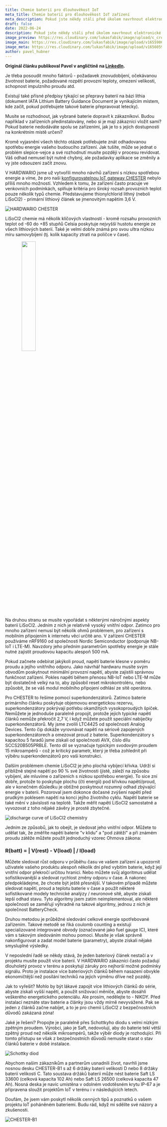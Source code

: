 ```yaml
---
title: Chemie baterií pro dlouhověkost IoT
meta_title: Chemie baterií pro dlouhověkost IoT zařízení
meta_description: Pokud jste někdy stáli před úkolem navrhnout elektronické zařízení napájené z baterií, tak víte, že jedním z nejdůležitějších rozhodnutí je výběr správného typu baterie pro daný projekt. Bohužel neexistuje žádné univerzální řešení.
draft: false
date: 2022-06-24
description: Pokud jste někdy stáli před úkolem navrhnout elektronické zařízení napájené z baterií, tak víte, že jedním z nejdůležitějších rozhodnutí je výběr správného typu baterie pro daný projekt. Bohužel neexistuje žádné univerzální řešení.
image_preview: https://res.cloudinary.com/lukasfabik/image/upload/c_crop,h_800,w_800,x_215/v1655906515/blog/2022-06-22-battery-chemistry/preview.png
image_main: https://res.cloudinary.com/lukasfabik/image/upload/v1655906514/blog/2022-06-22-battery-chemistry/header.png
image_meta: https://res.cloudinary.com/lukasfabik/image/upload/v1656059620/blog/2022-06-22-battery-chemistry/meta-cz.png
author: pavel_hubner
---
```


__**Originál článku publikoval Pavel v angličtině na [LinkedIn](https://www.linkedin.com/pulse/battery-chemistry-iot-lifetime-pavel-hübner/).**__

Je třeba posoudit mnoho faktorů - požadavek znovudobíjení, očekávanou životnost baterie, požadované rozpětí provozní teploty, omezení velikosti, schopnost impulzního proudu atd.

Existují také přísné předpisy týkající se přepravy baterií na bázi lithia (dokument IATA Lithium Battery Guidance Document je vynikajícím místem, kde začít, pokud potřebujete takové baterie přepravovat letecky).

Musíte se rozhodnout, jak vybrané baterie dopravit k zákazníkovi. Budou například v zařízeních předinstalovány, nebo si je mají zákazníci vložit sami? Pokud baterie nedodáváte spolu se zařízeními, jak je to s jejich dostupností na konkrétním místě určení?

Kromě vyjasnění všech těchto otázek potřebujete znát odhadovanou spotřebu energie vašeho budoucího zařízení. Jak tušíte, může se jednat o problém slepice-vejce a své rozhodnutí musíte později v procesu revidovat. Váš odhad nemusel být nutně chybný, ale požadavky aplikace se změnily a vy jste odsouzeni začít znovu.

V HARDWARIO jsme už vytvořili mnoho návrhů zařízení s nízkou spotřebou energie a víme, že pro naši [konfigurovatelnou IoT gateway CHESTER](/chester/) nebylo příliš mnoho možností. Vzhledem k tomu, že zařízení často pracuje ve venkovních podmínkách, splňuje kritéria pro široký rozsah provozních teplot pouze několik typů chemie. Představujeme thionylchlorid lithný (neboli LiSoCl2) - primární lithiový článek se jmenovitým napětím 3,6 V.

![HARDWARIO CHESTER](https://res.cloudinary.com/lukasfabik/image/upload/v1655906520/blog/2022-06-22-battery-chemistry/14.png)

LiSoCl2 chemie má několik klíčových vlastností - kromě rozsahu provozních teplot od -60 do +85 stupňů Celsia poskytuje nejvyšší hustotu energie ze všech lithiových baterií. Také je velmi dobře známá pro svou ultra nízkou míru samovybíjení (tj. kolik kapacity ztratí na poličce v čase).

<div>
<img src="https://res.cloudinary.com/lukasfabik/image/upload/v1655905952/blog/2022-06-22-battery-chemistry/1649147988147.png" align="center" style="text-align:center; margin: 0 auto 20px auto; width:30%"/>
</div>

Na druhou stranu se musíte vypořádat s některými náročnými aspekty baterií LiSoCl2. Jedním z nich je relativně vysoký vnitřní odpor. Zatímco pro mnoho zařízení nemusí být několik ohmů problémem, pro zařízení s mobilním připojením k internetu věcí určitě ano. V zařízení CHESTER používáme nRF9160 od společnosti Nordic Semiconductor (podporuje NB-IoT i LTE-M). Navzdory jeho předním parametrům spotřeby energie je stále nutné zajistit proudovou kapacitu alespoň 500 mA.

Pokud začnete odebírat jakýkoli proud, napětí baterie klesne v poměru proudu a jejího vnitřního odporu. Jako návrhář hardwaru musíte svým obvodům poskytnout minimální provozní napětí, abyste zajistili správnou funkčnost zařízení. Pokles napětí během přenosu NB-IoT nebo LTE-M může být dostatečně velký na to, aby způsobil reset mikrokontroléru, nebo způsobit, že se váš modul mobilního připojení odhlásí ze sítě operátora.

Pro CHESTER to řešíme pomocí superkondenzátorů. Zatímco baterie primárního článku poskytuje objemovou energetickou rezervu, superkondenzátory pokrývají potřebu okamžitých vysokoproudých špiček. Nemůžete je jednoduše paralelně propojit, protože jejich typické napětí článků nemůže překročit 2,7 V, i když můžete použít speciální nabíječky superkondenzátorů. My jsme zvolili LTC4425 od společnosti Analog Devices. Tento čip dokáže vyrovnávat napětí na sériově zapojených superkondenzátorech a omezovat proud z baterie. Superkondenzátory s kapacitou 5 faradů jsme získali od společnosti AVX, číslo dílu SCCS20B505PRBLE. Tento díl se vyznačuje typickým svodovým proudem 15 mikroampérů - což je kritický parametr, který je třeba zohlednit při výběru superkondenzátorů pro vaši konstrukci.

Dalším problémem chemie LiSoCl2 je jeho plochá vybíjecí křivka. Udrží si přibližně stejné napětí po 90 % své životnosti (jistě, záleží na způsobu vybíjení, ale mluvíme o zařízeních s nízkou spotřebou energie). To sice zní dobře, protože to poskytuje plochu (čti energii) pod křivkou napětí/proud, ale v konečném důsledku je obtížné poskytnout rozumný odhad zbývající energie v baterii. Pozoroval jsem dokonce dočasné zvýšení napětí před prudkým poklesem napětí na konci jejího životního cyklu. Napětí baterie se také mění v závislosti na teplotě. Takže měřit napětí LiSoCl2 samostatně a vyvozovat z toho nějaké závěry je prostě zbytečné.

![discharge curve of LiSoCl2 chemistry](https://res.cloudinary.com/lukasfabik/image/upload/v1655905952/blog/2022-06-22-battery-chemistry/1649148494733.png)

Jedním ze způsobů, jak to obejít, je sledovat jeho vnitřní odpor. Můžete to udělat tak, že změříte napětí baterie "v klidu" a "pod zátěží" a při známém proudu zátěže můžete použít jednoduchý vzorec Ohmova zákona:

### R(batt) = | V(rest) - V(load) | / I(load)

Můžete sledovat růst odporu v průběhu času ve vašem zařízení a upozornit uživatele vašeho produktu alespoň několik dní před vybitím baterie, když její vnitřní odpor překročí určitou hranici. Nebo můžete svůj algoritmus udělat sofistikovanější a sledovat rychlost změny odporu v čase. A nakonec předpokládejme, že chcete být ještě přesnější. V takovém případě můžete sledovat napětí, proud a teplotu baterie v čase a použít některé sofistikované modely technické analýzy / neuronové sítě, abyste získali lepší odhad stavu. Tyto algoritmy jsem zatím neimplementoval, ale některé společnosti se zaměřují výhradně na takové algoritmy, jednou z nich je společnost BatteryCheck.

Druhou metodou je průběžné sledování celkové energie spotřebované zařízením. Takové metodě se říká coulomb counting a existují specializované integrované obvody (označované jako fuel gauge IC), které vám s takovým sledováním mohou pomoci. Musíte je však správně nakonfigurovat a zadat model baterie (parametry), abyste získali nějaké smysluplné výsledky.

V neposlední řadě se někdy stává, že jeden bateriový článek nestačí a v projektu musíte použít více baterií. V HARDWARIO zákazníci často požadují dlouholetý provoz v terénu a poskytují záruky pro nejhorší možné podmínky signálu. Proto je instalace více bateriových článků během nasazení obvykle ekonomičtější než posílání techniků na jejich výměnu dříve než později.

Jak to vyřešit? Mohlo by být lákavé zapojit více lithiových článků do série, abyste získali vyšší napětí, a použít snižovací měniče, abyste dosáhli veškerého energetického potenciálu. Ale prosím, nedělejte to - NIKDY. Před instalací neznáte stav baterie a články jsou vždy mírně nevyvážené. Pak se jeden z článků začne nabíjet, a to je pro chemii LiSoCl2 z bezpečnostních důvodů zakázaná zóna!

Jaké je řešení? Propojte je paralelně přes Schottkyho diodu s velmi nízkým zpětným proudem. Výrobci, jako je Saft, nedovolují, aby do baterie tekl větší zpětný proud než několik mikroampérů, takže výběr diody je rozhodující. Při tomto přístupu se však z bezpečnostních důvodů nemusíte starat o stav článků baterie v době instalace.

![Schottky diod](https://res.cloudinary.com/lukasfabik/image/upload/v1655905951/blog/2022-06-22-battery-chemistry/1649148932356.png)

Abychom našim zákazníkům a partnerům usnadnili život, navrhli jsme nosnou desku CHESTER-B1 s až 6 držáky baterií velikosti D nebo 8 držáky baterií velikosti C. Tato soustava držáků baterií může nést baterie Saft LS 33600 (celková kapacita 102 Ah) nebo Saft LS 26500 (celková kapacita 47 Ah). Nosná deska je navíc umístěna v odolném vodotěsném krytu IP-67 a je připravena sloužit projektům IoT v terénu i v následujících letech.

Doufám, že jsem vám poskytl několik cenných tipů a poznatků o vašem projektu IoT poháněném bateriemi. Budu rád, když mi sdělíte své názory a zkušenosti.

![CHESTER-B1](https://res.cloudinary.com/lukasfabik/image/upload/v1656059314/blog/2022-06-22-battery-chemistry/CHESTER-B1-1-transparent-2.png)